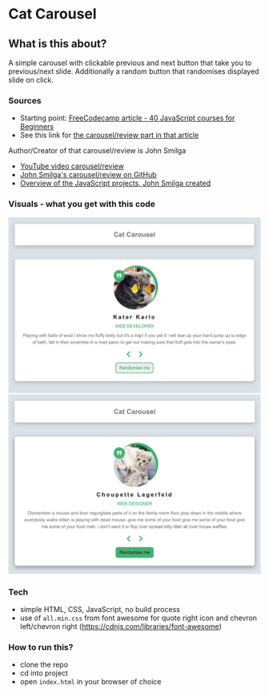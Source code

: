 # Cat Carousel

## What is this about?

A simple carousel with clickable previous and next button that take you to previous/next slide. Additionally a random button that randomises displayed slide on click.

### Sources

- Starting point: [FreeCodecamp article - 40 JavaScript courses for Beginners](https://www.freecodecamp.org/news/javascript-projects-for-beginners/)
- See this link for [the carousel/review part in that article](https://www.freecodecamp.org/news/javascript-projects-for-beginners/#how-to-create-a-review-carousel)

Author/Creator of that carousel/review is John Smilga

- [YouTube video carousel/review](https://www.youtube.com/watch?v=3PHXvlpOkf4&t=2644s)
- [John Smilga's carousel/review on GitHub](https://github.com/john-smilga/javascript-basic-projects/tree/master/03-reviews)
- [Overview of the JavaScript projects, John Smilga created](https://www.vanillajavascriptprojects.com/)

### Visuals - what you get with this code

![screen01](./img/screen01.png)
![screen02](./img/screen02.png)

### Tech

- simple HTML, CSS, JavaScript, no build process
- use of `all.min.css` from font awesome for quote right icon and chevron left/chevron right (https://cdnjs.com/libraries/font-awesome)

### How to run this?

- clone the repo
- cd into project
- open `index.html` in your browser of choice
